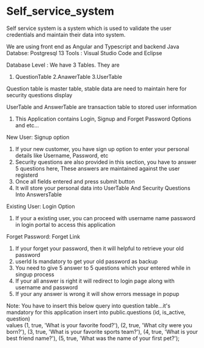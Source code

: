 # Self_service_system
Self service system is a system which is used to validate the user credentials and maintain their data into system.

We are using front end as Angular and Typescript and backend Java
Databse: Postgresql 13
Tools : Visual Studio Code and Eclipse

Database Level :
We have 3 Tables. They are
1. QuestionTable
2.AnawerTable
3.UserTable

Question table is master table, stable data are need to maintain here for security questions display

UserTable and AnswerTable are transaction table to stored user information

1. This Application contains Login, Signup and Forget Password Options and etc...


New User:
Signup option 
1. If your new customer, you have sign up option to enter your personal details like Username, Password, etc
2. Security questions are also provided in this section, you have to answer 5 questions here, These answers are maintained against the user registerd
3. Once all fields entered and press submit button
4. It will store your personal data into UserTable And Security Questions Into AnswersTable


Existing User:
Login Option 
1. If your a existing user, you can proceed with username name password in login portal to access this application


Forget Password:
Forget Link
1. If your forget your password, then it will helpful to retrieve your old password
2. userId Is mandatory to get your old password as backup
3. You need to give 5 answer to 5 questions which your entered while in singup process
4. If your all answer is right it will redirect to login page along with username and password
5. If your any answer is wrong it will show errors message in popup

Note: You have to insert this below query into question table...it's mandatory for this application
insert into public.questions (id, is_active, question)  
values (1, true, 'What is your favorite food?'), (2, true, 'What city were you born?'), 
  (3, true, 'What is your favorite sports team?'), (4, true, 'What is your best friend name?'), 
  (5, true, 'What was the name of your first pet?');
